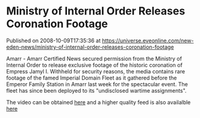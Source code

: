 # Ministry of Internal Order Releases Coronation Footage
Published on 2008-10-09T17:35:36 at https://universe.eveonline.com/new-eden-news/ministry-of-internal-order-releases-coronation-footage

Amarr - Amarr Certified News secured permission from the Ministry of Internal Order to release exclusive footage of the historic coronation of Empress Jamyl I. Withheld for security reasons, the media contains rare footage of the famed Imperial Domain Fleet as it gathered before the Emperor Family Station in Amarr last week for the spectacular event. The fleet has since been deployed to its "undisclosed wartime assignments".

The video can be obtained [here](http://ccp.vo.llnwd.net/o2/video/2/jamylsarum_1280x720.wmv "Video footage") and a higher quality feed is also availalble [here](http://ccp.vo.llnwd.net/o2/video/2/jamylsarum_1920x1080.wmv "Higher quality video")
